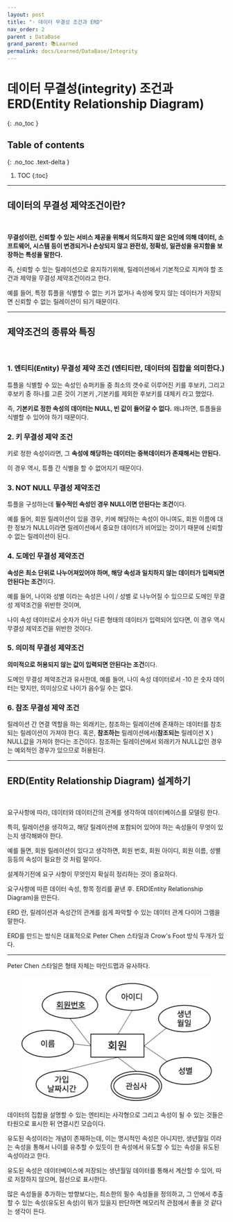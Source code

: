 ```yaml
---
layout: post
title: "· 데이터 무결성 조건과 ERD"
nav_order: 2
parent : DataBase
grand_parent: 📚Learned
permalink: docs/Learned/DataBase/Integrity
---
```


# 데이터 무결성(integrity) 조건과 ERD(Entity Relationship Diagram)
{: .no_toc }

## Table of contents
{: .no_toc .text-delta }

1. TOC
{:toc}

---

## 데이터의 무결성 제약조건이란?

<br>

**무결성이란, 신뢰할 수 있는 서비스 제공을 위해서 의도하지 않은 요인에 의해 데이터, 소프트웨어, 시스템 등이 변경되거나 손상되지 않고 완전성, 정확성, 일관성을 유지함을 보장하는 특성을 말한다.**



즉, 신뢰할 수 있는 릴레이션으로 유지하기위해, 릴레이션에서 기본적으로 지켜야 할 조건과 제약을 무결성 제약조건이라고 한다.



예를 들어, 특정 튜플을 식별할 수 없는 키가 없거나 속성에 맞지 않는 데이터가 저장되면 신뢰할 수 없는 릴레이션이 되기 때문이다.


---

## 제약조건의 종류와 특징

<br>


### **1. 엔티티(Entity) 무결성 제약 조건** (엔티티란, 데이터의 집합을 의미한다.)



튜플을 식별할 수 있는 속성인 슈퍼키들 중 최소의 갯수로 이루어진 키를 후보키, 그리고 후보키 중 하나를 고른 것이 기본키 ,기본키를 제외한 후보키를 대체키 라고 했었다.



즉, **기본키로 정한 속성의 데이터는 NULL, 빈 값이 들어갈 수 없다.** 왜냐하면, 튜플들을 식별할 수 있어야 하기 때문이다.







### **2. 키 무결성 제약 조건**



키로 정한 속성이라면, 그 **속성에 해당하는 데이터는 중복데이터가 존재해서는 안된다.**



이 경우 역시, 튜플 간 식별을 할 수 없어지기 때문이다.







### **3. NOT NULL 무결성 제약조건**



튜플을 구성하는데 **필수적인 속성인 경우 NULL이면 안된다는 조건**이다.



예를 들어, 회원 릴레이션이 있을 경우, 키에 해당하는 속성이 아니여도, 회원 이름에 대한 정보가 NULL이라면 릴레이션에서 중요한 데이터가 비어있는 것이기 때문에 신뢰할 수 없는 릴레이션이 된다.







### **4. 도메인 무결성 제약조건**



**속성은 최소 단위로 나누어져있어야 하며, 해당 속성과 일치하지 않는 데이터가 입력되면 안된다는 조건**이다.



예를 들어, 나이와 성별 이라는 속성은 나이 / 성별 로 나누어질 수 있으므로 도메인 무결성 제약조건을 위반한 것이며,



나이 속성 데이터로서 숫자가 아닌 다른 형태의 데이터가 입력되어 있다면, 이 경우 역시 무결성 제약조건을 위반한 것이다.







### **5. 의미적 무결성 제약조건**



**의미적으로 허용되지 않는 값이 입력되면 안된다는 조건**이다.



도메인 무결성 제약조건과 유사한데, 예를 들어, 나이 속성 데이터로서 -10 은 숫자 데이터는 맞지만, 의미상으로 나이가 음수일 수는 없다.







### **6. 참조 무결성 제약 조건**



릴레이션 간 연결 역할을 하는 외래키는, 참조하는 릴레이션에 존재하는 데이터를 참조되는 릴레이션이 가져야 한다. 혹은, **참조하는** 릴레이션에서(**참조되는** 릴레이션 X ) NULL값을 가져야 한다는 조건이다. 참조하는 릴레이션에서 외래키가 NULL값인 경우는 예외적인 경우가 있으므로 허용된다.





------


## ERD(Entity Relationship Diagram) 설계하기

<br>

요구사항에 따라, 데이터와 데이터간의 관계를 생각하여 데이터베이스를 모델링 한다.



특히, 릴레이션을 생각하고, 해당 릴레이션에 포함되어 있어야 하는 속성들이 무엇이 있는지 생각해봐야 한다.



예를 들면, 회원 릴레이션이 있다고 생각하면, 회원 번호, 회원 아이디, 회원 이름, 성별 등등의 속성이 필요한 것 처럼 말이다.



설계하기전에 요구 사항이 무엇인지 확실히 정리하는 것이 중요하다.



요구사항에 따른 데이터 속성, 항목 정리를 끝낸 후. ERD(Entity Relationship Diagram)을 만든다.



ERD 란, 릴레이션과 속성간의 관계를 쉽게 파악할 수 있는 데이터 관계 다이어 그램을 말한다.



ERD를 만드는 방식은 대표적으로 Peter Chen 스타일과 Crow's Foot 방식 두개가 있다.





------

Peter Chen 스타일은 형태 자체는 마인드맵과 유사하다.


<p align="center">
<img src="https://raw.githubusercontent.com/buinq/imageServer/main/img/image-20221019113008488.png" alt="image-20221019113008488" style="zoom:50%;" />
</p>

데이터의 집합을 설명할 수 있는 엔티티는 사각형으로 그리고 속성이 될 수 있는 것들은 타원으로 표시한 뒤 연결시킨 모습이다.



유도된 속성이라는 개념이 존재하는데, 이는 명시적인 속성은 아니지만, 생년월일 이라는 속성을 통해서 나이를 유추할 수 있듯이 한 속성에서 유도할 수 있는 속성을 유도된 속성이라고 한다.



유도된 속성은 데이터베이스에 저장되는 생년월일 데이터를 통해서 계산할 수 있어, 따로 저장하지 않으며, 점선으로 표시한다.



많은 속성들을 추가하는 방향보다는, 최소한의 필수 속성들을 정의하고, 그 안에서 추출할 수 있는 속성(유도된 속성)이 뭐가 있을지 판단하면 메모리적 관점에서 좋을 것 같다는 생각이 든다.